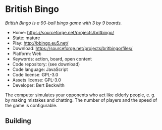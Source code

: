 # British Bingo

_British Bingo is a 90-ball bingo game with 3 by 9 boards._

- Home: https://sourceforge.net/projects/britbingo/
- State: mature
- Play: http://bbingo.eu5.net/
- Download: https://sourceforge.net/projects/britbingo/files/
- Platform: Web
- Keywords: action, board, open content
- Code repository: (see download)
- Code language: JavaScript
- Code license: GPL-3.0
- Assets license: GPL-3.0
- Developer: Bert Beckwith

The computer simulates your opponents who act like elderly people, e. g. by making mistakes and chatting. The number of players and the speed of the game is configurable.

## Building
